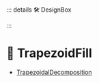 ::: details 🛠 <dev>DesignBox</dev> 



:::

# 🔺 <route>TrapezoidFill</route>

- [TrapezoidalDecomposition](https://user.ceng.metu.edu.tr/~akifakkus/courses/ceng786/hw3.html)
